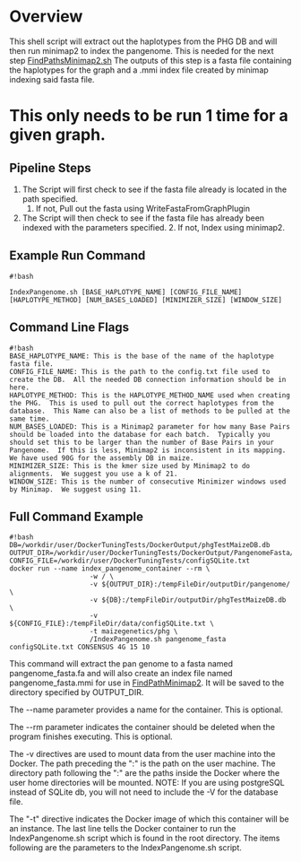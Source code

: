 # Overview #
This shell script will extract out the haplotypes from the PHG DB and will then run minimap2 to index the pangenome.  This is needed for the next step [FindPathsMinimap2.sh](FindPathMinimap2)  The outputs of this step is a fasta file containing the haplotypes for the graph and a .mmi index file created by minimap indexing said fasta file.

# This only needs to be run 1 time for a given graph.

## Pipeline Steps ##
1. The Script will first check to see if the fasta file already is located in the path specified.
    1. If not, Pull out the fasta using WriteFastaFromGraphPlugin
2. The Script will then check to see if the fasta file has already been indexed with the parameters specified.
    2. If not, Index using minimap2.

## Example Run Command ##

```
#!bash

IndexPangenome.sh [BASE_HAPLOTYPE_NAME] [CONFIG_FILE_NAME] [HAPLOTYPE_METHOD] [NUM_BASES_LOADED] [MINIMIZER_SIZE] [WINDOW_SIZE]

```

## Command Line Flags ##

```
#!bash
BASE_HAPLOTYPE_NAME: This is the base of the name of the haplotype fasta file.
CONFIG_FILE_NAME: This is the path to the config.txt file used to create the DB.  All the needed DB connection information should be in here.
HAPLOTYPE_METHOD: This is the HAPLOTYPE_METHOD_NAME used when creating the PHG.  This is used to pull out the correct haplotypes from the database.  This Name can also be a list of methods to be pulled at the same time.
NUM_BASES_LOADED: This is a Minimap2 parameter for how many Base Pairs should be loaded into the database for each batch.  Typically you should set this to be larger than the number of Base Pairs in your Pangenome.  If this is less, Minimap2 is inconsistent in its mapping. We have used 90G for the assembly DB in maize.
MINIMIZER_SIZE: This is the kmer size used by Minimap2 to do alignments.  We suggest you use a k of 21.
WINDOW_SIZE: This is the number of consecutive Minimizer windows used by Minimap.  We suggest using 11.
```


## Full Command Example

```
#!bash
DB=/workdir/user/DockerTuningTests/DockerOutput/phgTestMaizeDB.db
OUTPUT_DIR=/workdir/user/DockerTuningTests/DockerOutput/PangenomeFasta/
CONFIG_FILE=/workdir/user/DockerTuningTests/configSQLite.txt
docker run --name index_pangenome_container --rm \
                    -w / \
                    -v ${OUTPUT_DIR}:/tempFileDir/outputDir/pangenome/ \
                    -v ${DB}:/tempFileDir/outputDir/phgTestMaizeDB.db \
                    -v ${CONFIG_FILE}:/tempFileDir/data/configSQLite.txt \
                    -t maizegenetics/phg \
                    /IndexPangenome.sh pangenome_fasta configSQLite.txt CONSENSUS 4G 15 10
```

This command will extract the pan genome to a fasta named pangenome_fasta.fa and will also create an index file named pangenome_fasta.mmi for use in [FindPathMinimap2](./FindPathMinimap2). It will be saved to the directory specified by OUTPUT_DIR.

The --name parameter provides a name for the container.  This is optional.

The --rm parameter indicates the container should be deleted when the program finishes executing.  This is optional.

The -v directives are used to mount data from the user machine into the Docker.  The path preceding the ":" is the path on the user machine.  The directory path following the ":" are the paths inside the Docker where the user home directories will be mounted.  NOTE:  If you are using postgreSQL instead of SQLite db, you will not need to include the -V for the database file.

The "-t" directive indicates the Docker image of which this container will be an instance.  The last line tells the Docker container to run the IndexPangenome.sh script which is found in the root directory.  The items following are the parameters to the IndexPangenome.sh script.
